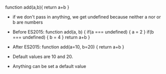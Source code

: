 function add(a,b){
	return a+b
}

- if we don't pass in anything, we get undefined because neither a nor or b are numbers

- Before ES2015:
function add(a, b) {
	if(a === undefined) {
		a = 2
	}
	if(b === undefined) {
		b = 4
	}
	return a+b
}

- After ES2015:
function add(a=10, b=20) {
	return a+b
}
- Default values are 10 and 20.
- Anything can be set a default value
